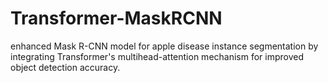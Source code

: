 # Transformer-MaskRCNN
enhanced Mask R-CNN model for apple disease instance segmentation by integrating Transformer's multihead-attention mechanism for improved object detection accuracy.
